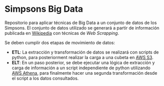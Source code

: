 # Simpsons Big Data

Repositorio para aplicar técnicas de Big Data a un conjunto de datos de los Simpsons. El conjunto de datos utilizado se generará a partir de información publicada en [Wikipedia](https://en.wikipedia.org/wiki/List_of_The_Simpsons_episodes_(seasons_1%E2%80%9320)) con técnicas de _Web Scrapping_.

Se deben cumplir dos etapas de movimiento de datos:

-   **ETL**: La extracción y transformación de datos se realizará con scripts de python, para posteriorment realizar la carga a una cubeta en [AWS S3](https://aws.amazon.com/es/s3/).
-   **ELT**: En un paso posterior, se debe ejecutar una lógica de extracción y carga de información a un script independiente de python utilizando [AWS Athena](https://aws.amazon.com/es/athena/), para finalmente hacer una segunda transformación desde el script a los datos consultados.
